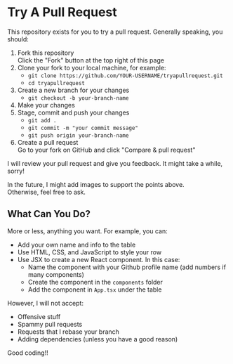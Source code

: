 # Try A Pull Request

This repository exists for you to try a pull request.
Generally speaking, you should:

1. Fork this repository  
   Click the "Fork" button at the top right of this page
2. Clone your fork to your local machine, for example:
   - `git clone https://github.com/YOUR-USERNAME/tryapullrequest.git`
   - `cd tryapullrequest`
3. Create a new branch for your changes
   - `git checkout -b your-branch-name`
4. Make your changes
5. Stage, commit and push your changes
   - `git add .`
   - `git commit -m "your commit message"`
   - `git push origin your-branch-name`
6. Create a pull request  
   Go to your fork on GitHub and click "Compare & pull request"

I will review your pull request and give you feedback.
It might take a while, sorry!

In the future, I might add images to support the points above.  
Otherwise, feel free to ask.

## What Can You Do?

More or less, anything you want.
For example, you can:

- Add your own name and info to the table
- Use HTML, CSS, and JavaScript to style your row
- Use JSX to create a new React component. In this case:
  - Name the component with your Github profile name (add numbers if many components)
  - Create the component in the `components` folder
  - Add the component in `App.tsx` under the table

However, I will not accept:

- Offensive stuff
- Spammy pull requests
- Requests that I rebase your branch
- Adding dependencies (unless you have a good reason)

Good coding!!
